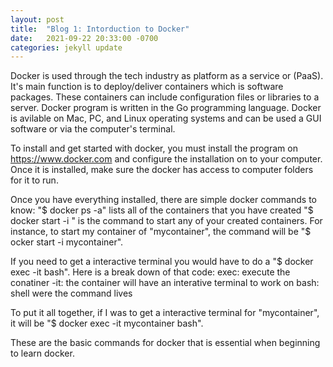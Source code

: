 ```yaml
---
layout: post
title:  "Blog 1: Intorduction to Docker"
date:   2021-09-22 20:33:00 -0700
categories: jekyll update
---
```

Docker is used through the tech industry as platform as a service or (PaaS). It's main function is to deploy/deliver containers which is software packages. These containers can include configuration files or libraries to a server. Docker program is written in the Go programming language. Docker is avilable on Mac, PC, and Linux operating systems and can be used a GUI software or via the computer's terminal. 

To install and get started with docker, you must install the program on https://www.docker.com and configure the installation on to your computer. Once it is installed, make sure the docker has access to computer folders for it to run. 

Once you have everything installed, there are simple docker commands to know:
 "$ docker ps -a" lists all of the containers that you have created
 "$ docker start -i <container name> " is the command to start any of your created containers. For instance, to start my container of "mycontainer", the command will be "$ ocker start -i mycontainer". 
 
 If you need to get a interactive terminal you would have to do a "$ docker exec -it <container name> bash". Here is a break down of that code:
 exec: execute the conatiner
 -it: the container will have an interative terminal to work on
 bash: shell were the command lives

 To put it all together, if I was to get a interactive terminal for "mycontainer", it will be "$ docker exec -it mycontainer bash".

 These are the basic commands for docker that is essential when beginning to learn docker.